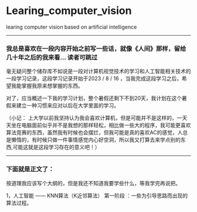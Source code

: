 # Learing_computer_vision
learing computer vision based on artificial intelligence 
***
### 我总是喜欢在一段内容开始之前写一些话，就像《人间》那样，留给几十年之后的我来看... 读者可跳过
  毫无疑问整个储存库不如说是一段对计算机视觉技术的学习和人工智能相关技术的一段学习记录，这段学习记录开始于2023 / 8 / 16 ，当我完成这段学习之后，希望我能掌握我原来想掌握的东西。

对了，应当概述一下我的学习计划，整个暑假还剩下不到20天，我计划在这个暑假来建立一种习惯来应对以后在大学里面的学习。

（小记： 上大学以前我坚持认为我会喜欢计算机，但是可能并不是这样的，一天天坐在电脑面前似乎并不是我想的那样轻松，相比做一些大的程序，我可能更喜欢算法竞赛的东西，虽然我有时候也会摆烂，但我可能是真的喜欢AC的感觉，人总是懒惰的，有时候只做一件事情感觉内心好空洞，所以我又打算去来学点别的东西,可能这就是这段学习存在的意义吧！）

***
### 下面就是正文了：
按道理我应该写个大纲的，但是我还不知道我要学些什么，等我学完再说把。

1，人工智能 —— KNN算法（K近邻算法）
  第一阶段 ：一些为引导思路而出现的算法过程。 
